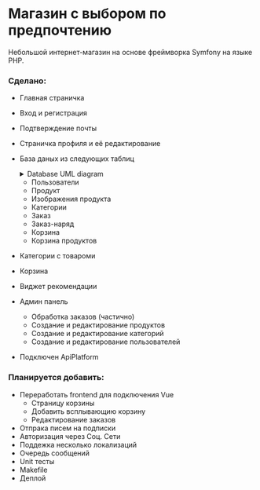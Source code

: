 # Магазин с выбором по предпочтению  
Небольшой интернет-магазин на основе фреймворка Symfony на языке PHP.
### Сделано:
* Главная страничка
* Вход и регистрация
* Подтверждение почты
* Страничка профиля и её редактирование
* База даных из следующих таблиц
	<details>
      <summary>Database UML diagram</summary>
      <img src="https://github.com/ShamanValius/ranked-choice.shop/blob/main/description/Images/databaseUMLdiagram.png?raw=true" alt="UML diagram">
  </details>
    
	* Пользователи
	* Продукт
	* Изображения продукта
	* Категории
	* Заказ 
	* Заказ-наряд
	* Корзина
	* Корзина продуктов
* Категории с товароми
* Корзина
* Виджет рекомендации
* Админ панель 
	* Обработка заказов (частично)
	* Создание и редактирование продуктов
	* Создание и редактирование категорий
	* Создание и редактирование пользователей
* Подключен ApiPlatform

### Планируется добавить:
* Переработать frontend для подключения  Vue 
	* Страницу корзины
	* Добавить всплывающию корзину
	* Редактирование заказов
* Отпрака писем на подписки
* Авторизация через Соц. Сети
* Поддежка несколько локализаций
* Очередь сообщений
* Unit тесты
* Makefile
* Деплой
